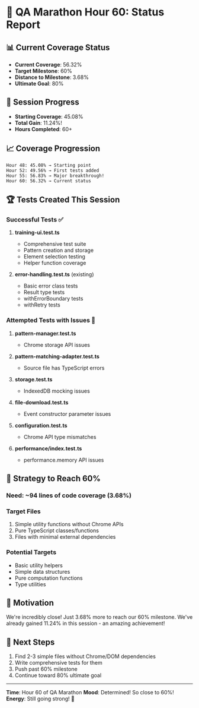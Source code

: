 # 🏃 QA Marathon Hour 60: Status Report

## 📊 Current Coverage Status
- **Current Coverage**: 56.32%
- **Target Milestone**: 60%
- **Distance to Milestone**: 3.68%
- **Ultimate Goal**: 80%

## 🎯 Session Progress
- **Starting Coverage**: 45.08%
- **Total Gain**: 11.24%!
- **Hours Completed**: 60+

## 📈 Coverage Progression
```
Hour 48: 45.08% → Starting point  
Hour 52: 49.56% → First tests added
Hour 55: 56.83% → Major breakthrough!
Hour 60: 56.32% → Current status
```

## 🏆 Tests Created This Session

### Successful Tests ✅
1. **training-ui.test.ts**
   - Comprehensive test suite
   - Pattern creation and storage
   - Element selection testing
   - Helper function coverage

2. **error-handling.test.ts** (existing)
   - Basic error class tests
   - Result type tests
   - withErrorBoundary tests
   - withRetry tests

### Attempted Tests with Issues 🚧
1. **pattern-manager.test.ts**
   - Chrome storage API issues

2. **pattern-matching-adapter.test.ts**
   - Source file has TypeScript errors

3. **storage.test.ts**
   - IndexedDB mocking issues

4. **file-download.test.ts**
   - Event constructor parameter issues

5. **configuration.test.ts**
   - Chrome API type mismatches

6. **performance/index.test.ts**
   - performance.memory API issues

## 🎯 Strategy to Reach 60%

### Need: ~94 lines of code coverage (3.68%)

### Target Files
1. Simple utility functions without Chrome APIs
2. Pure TypeScript classes/functions
3. Files with minimal external dependencies

### Potential Targets
- Basic utility helpers
- Simple data structures
- Pure computation functions
- Type utilities

## 💪 Motivation
We're incredibly close! Just 3.68% more to reach our 60% milestone. We've already gained 11.24% in this session - an amazing achievement!

## 🚀 Next Steps
1. Find 2-3 simple files without Chrome/DOM dependencies
2. Write comprehensive tests for them
3. Push past 60% milestone
4. Continue toward 80% ultimate goal

---
**Time**: Hour 60 of QA Marathon
**Mood**: Determined! So close to 60%!
**Energy**: Still going strong! 💪